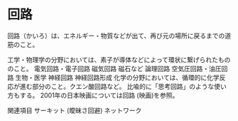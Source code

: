 # 回路

回路（かいろ）は、エネルギー・物質などが出て、再び元の場所に戻るまでの道筋のこと。

工学・物理学の分野においては、素子が導体などによって環状に繋げられたもののこと。
電気回路・電子回路
磁気回路  磁石など
論理回路
空気圧回路・油圧回路
生物・医学
神経回路
神経回路形成
化学の分野においては、循環的に化学反応が進む部分のこと。クエン酸回路など。
比喩的に「思考回路」のような使い方もする。
2001年の日本映画については回路 (映画)を参照。

関連項目
サーキット (曖昧さ回避)
ネットワーク